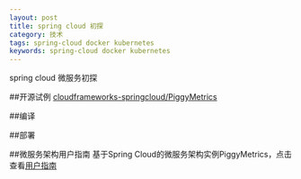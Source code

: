 ```yaml
---
layout: post
title: spring cloud 初探 
category: 技术
tags: spring-cloud docker kubernetes
keywords: spring-cloud docker kubernetes
---
```


spring cloud 微服务初探

##开源试例
[cloudframeworks-springcloud/PiggyMetrics](https://github.com/cqmh/PiggyMetrics)

##编译

##部署

##微服务架构用户指南
基于Spring Cloud的微服务架构实例PiggyMetrics，点击查看[用户指南](https://github.com/cloudframeworks-springcloud/user-guide-springcloud/blob/master/README_CN.md)
